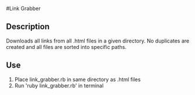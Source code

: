 #Link Grabber

## Description
Downloads all links from all .html files in a given directory.
No duplicates are created and all files are sorted into specific paths.

## Use
1. Place link_grabber.rb in same directory as .html files
2. Run 'ruby link_grabber.rb' in terminal
